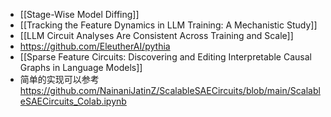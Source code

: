 - [[Stage-Wise Model Diffing]]
- [[Tracking the Feature Dynamics in LLM Training: A Mechanistic Study]]
- [[LLM Circuit Analyses Are Consistent Across Training and Scale]]
- https://github.com/EleutherAI/pythia
- [[Sparse Feature Circuits: Discovering and Editing Interpretable Causal Graphs in Language Models]]
- 简单的实现可以参考 https://github.com/NainaniJatinZ/ScalableSAECircuits/blob/main/ScalableSAECircuits_Colab.ipynb